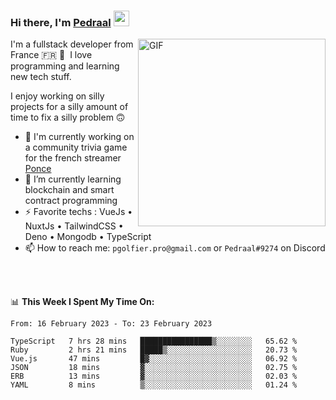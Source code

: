 ### Hi there, I'm <a href="https://pedraal.dev" target="_blank">Pedraal</a> <img src="https://media.giphy.com/media/hvRJCLFzcasrR4ia7z/giphy.gif" width="25px">
<img align="right" alt="GIF" src="https://pedraal.dev/avatar.png" width="300" height="300" />

I'm a fullstack developer from France 🇫🇷 🥖 &nbsp;I love programming and learning new
tech stuff.

I enjoy working on silly projects for a silly amount of time to fix a silly problem 🙃

- 🔭  I'm currently working on a community trivia game for the french streamer <a href="https://twitch.tv/ponce" target="_blank">Ponce</a>
- 🌱 I’m currently learning blockchain and smart contract programming
- ⚡ Favorite techs : VueJs &bull; NuxtJs &bull; TailwindCSS &bull; Deno &bull; Mongodb &bull; TypeScript
- 📫 How to reach me: `pgolfier.pro@gmail.com` or `Pedraal#9274` on Discord

<br>
<br>

📊 **This Week I Spent My Time On:**
<!--START_SECTION:waka-->

```text
From: 16 February 2023 - To: 23 February 2023

TypeScript   7 hrs 28 mins   ████████████████▒░░░░░░░░   65.62 %
Ruby         2 hrs 21 mins   █████▒░░░░░░░░░░░░░░░░░░░   20.73 %
Vue.js       47 mins         █▓░░░░░░░░░░░░░░░░░░░░░░░   06.92 %
JSON         18 mins         ▓░░░░░░░░░░░░░░░░░░░░░░░░   02.75 %
ERB          13 mins         ▓░░░░░░░░░░░░░░░░░░░░░░░░   02.03 %
YAML         8 mins          ▒░░░░░░░░░░░░░░░░░░░░░░░░   01.24 %
```

<!--END_SECTION:waka-->
